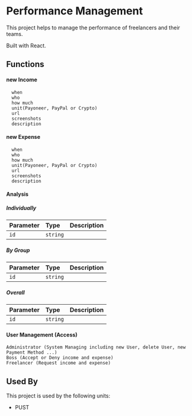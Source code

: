 
# Performance Management

This project helps to manage the performance of freelancers and their teams.

Built with React.
## **Functions**

#### new **Income**

```http
  when
  who
  how much
  unit(Payoneer, PayPal or Crypto)
  url
  screenshots
  description
```

#### new **Expense**

```http
  when
  who
  how much
  unit(Payoneer, PayPal or Crypto)
  url
  screenshots
  description
```

#### **Analysis**

##### Individually

| Parameter | Type     | Description                       |
| :-------- | :------- | :-------------------------------- |
| `id`      | `string` |  |

##### By Group

| Parameter | Type     | Description                       |
| :-------- | :------- | :-------------------------------- |
| `id`      | `string` |  |

##### Overall

| Parameter | Type     | Description                       |
| :-------- | :------- | :-------------------------------- |
| `id`      | `string` |  |


#### User Management (Access)

```
Administrator (System Managing including new User, delete User, new Payment Method ...)
Boss (Accept or Deny income and expense)
Freelancer (Request income and expense)
```

## Used By

This project is used by the following units:

- PUST
